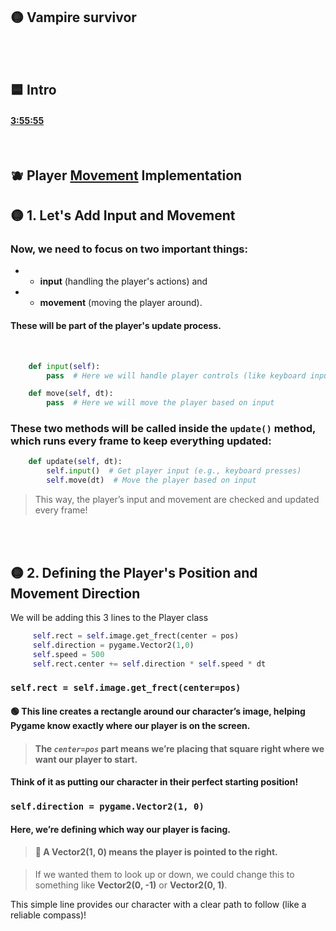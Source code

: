 ## 🟡 Vampire survivor


<br>
<br>


## 🟦 Intro





#### [3:55:55](https://youtu.be/8OMghdHP-zs?si=EaQXjYMwheIf3E4p&t=14155)

<br>



## 🫐   Player <u>Movement</u>  Implementation




## 🟡  1.  Let's Add Input and Movement

### Now, we need to focus on two important things:

- - **input** (handling the player's actions) and

- - **movement** (moving the player around).


#### These will be part of the player's update process.

<br>

```python
    def input(self):
        pass  # Here we will handle player controls (like keyboard input)

    def move(self, dt):
        pass  # Here we will move the player based on input

```

### These two methods will be called inside the `update()` method, which runs every frame to keep everything updated:

```python
    def update(self, dt):
        self.input()  # Get player input (e.g., keyboard presses)
        self.move(dt)  # Move the player based on input

```

>This way, the player’s input and movement are checked and updated every frame!




<br>
<br>

## 🟡  2. Defining the Player's Position and Movement Direction

We will be adding this 3 lines to the Player class

```python
     self.rect = self.image.get_frect(center = pos)
     self.direction = pygame.Vector2(1,0)
     self.speed = 500
     self.rect.center += self.direction * self.speed * dt
```

### `self.rect = self.image.get_frect(center=pos)`

 #### 🟢 This line creates a rectangle around our character’s image, helping Pygame know exactly where our player is on the screen.

>  #### The *`center=pos`* part means we’re placing that **square** right where we want our player to start.

#### Think of it as putting our character in their perfect starting position!



### `self.direction = pygame.Vector2(1, 0)`

####  Here, we’re defining which way our player is facing.

> #### 🌈 A Vector2(1, 0) means the player is pointed to the right.

> If we wanted them to look up or down, we could change this to something like **Vector2(0, -1)** or **Vector2(0, 1)**.

This simple line provides our character with a clear path to follow (like a reliable compass)!
